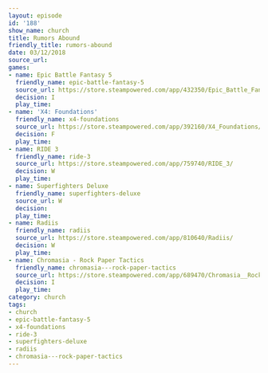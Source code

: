 ```yaml
---
layout: episode
id: '188'
show_name: church
title: Rumors Abound
friendly_title: rumors-abound
date: 03/12/2018
source_url: 
games:
- name: Epic Battle Fantasy 5
  friendly_name: epic-battle-fantasy-5
  source_url: https://store.steampowered.com/app/432350/Epic_Battle_Fantasy_5/
  decision: I
  play_time: 
- name: 'X4: Foundations'
  friendly_name: x4-foundations
  source_url: https://store.steampowered.com/app/392160/X4_Foundations/
  decision: F
  play_time: 
- name: RIDE 3
  friendly_name: ride-3
  source_url: https://store.steampowered.com/app/759740/RIDE_3/
  decision: W
  play_time: 
- name: Superfighters Deluxe
  friendly_name: superfighters-deluxe
  source_url: W
  decision: 
  play_time: 
- name: Radiis
  friendly_name: radiis
  source_url: https://store.steampowered.com/app/810640/Radiis/
  decision: W
  play_time: 
- name: Chromasia - Rock Paper Tactics
  friendly_name: chromasia---rock-paper-tactics
  source_url: https://store.steampowered.com/app/689470/Chromasia__Rock_Paper_Tactics/
  decision: I
  play_time: 
category: church
tags:
- church
- epic-battle-fantasy-5
- x4-foundations
- ride-3
- superfighters-deluxe
- radiis
- chromasia---rock-paper-tactics
---
```

